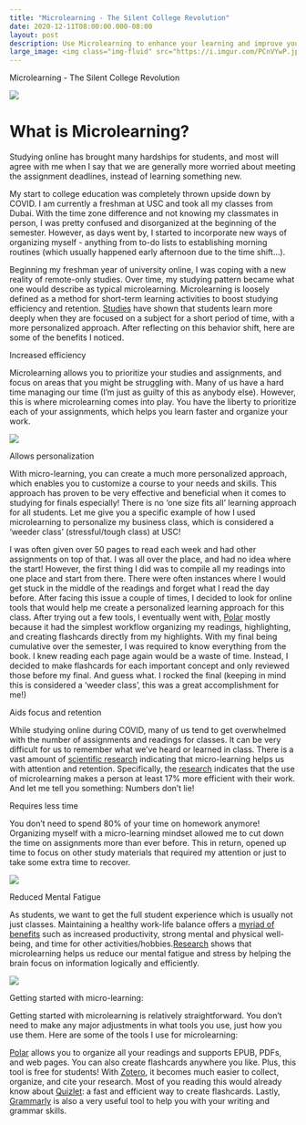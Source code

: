 ```yaml
---
title: "Microlearning - The Silent College Revolution"
date: 2020-12-11T08:00:00.000-08:00
layout: post
description: Use Microlearning to enhance your learning and improve your grades as a student
large_image: <img class="img-fluid" src="https://i.imgur.com/PCnVYwP.jpg">  
---
```


Microlearning - The Silent College Revolution

<img class="img-fluid" src="https://i.imgur.com/PCnVYwP.jpg">  

# What is Microlearning?

Studying online has brought many hardships for students, and most will agree with me when I say that we are generally more worried about meeting the assignment deadlines, instead of learning something new. 

My start to college education was completely thrown upside down by COVID. I am currently a freshman at USC and took all my classes from Dubai. With the time zone difference and not knowing my classmates in person, I was pretty confused and disorganized at the beginning of the semester. However, as days went by, I started to incorporate new ways of organizing myself - anything from to-do lists to establishing morning routines (which usually happened early afternoon due to the time shift…).

Beginning my freshman year of university online, I was coping with a new reality of remote-only studies. Over time, my studying pattern became what one would describe as typical microlearning. Microlearning is loosely defined as a method for short-term learning activities to boost studying efficiency and retention. <a href="https://www.sciencedaily.com/releases/2011/02/110208131529.htm">Studies</a> have shown that students learn more deeply when they are focused on a subject for a short period of time, with a more personalized approach. After reflecting on this behavior shift, here are some of the benefits I noticed.

Increased efficiency

Microlearning allows you to prioritize your studies and assignments, and focus on areas that you might be struggling with. Many of us have a hard time managing our time (I’m just as guilty of this as anybody else). However, this is where microlearning comes into play. You have the liberty to prioritize each of your assignments, which helps you learn faster and organize your work. 

<img class="img-fluid" src="https://i.imgur.com/dPJnemf.jpg">  

Allows personalization

With micro-learning, you can create a much more personalized approach, which enables you to customize a course to your needs and skills. This approach has proven to be very effective and beneficial when it comes to studying for finals especially! There is no ‘one size fits all’ learning approach for all students. Let me give you a specific example of how I used microlearning to personalize my business class, which is considered a ‘weeder class’ (stressful/tough class) at USC!

I was often given over 50 pages to read each week and had other assignments on top of that. I was all over the place, and had no idea where the start! However, the first thing I did was to compile all my readings into one place and start from there. There were often instances where I would get stuck in the middle of the readings and forget what I read the day before. After facing this issue a couple of times, I decided to look for online tools that would help me create a personalized learning approach for this class. After trying out a few tools, I eventually went with, <a href="https://getpolarized.io/">Polar</a> 
mostly because it had the simplest workflow organizing my readings, highlighting, and creating flashcards directly from my highlights. With my final being cumulative over the semester, I was required to know everything from the book. I knew reading each page again would be a waste of time. Instead, I decided to make flashcards for each important concept and only reviewed those before my final. And guess what. I rocked the final (keeping in mind this is considered a ‘weeder class’, this was a great accomplishment for me!)

Aids focus and retention

While studying online during COVID, many of us tend to get overwhelmed with the number of assignments and readings for classes. It can be very difficult for us to remember what we’ve heard or learned in class. There is a vast amount of <a href="https://elearningindustry.com/microlearning-increases-attention-retention-ways">scientific research</a> indicating that micro-learning helps us with attention and retention. Specifically, the <a href="https://www.shiftelearning.com/blog/numbers-dont-lie-why-bite-sized-learning-is-better-for-your-learners-and-you-too">research</a> indicates that the use of microlearning makes a person at least 17% more efficient with their work. And let me tell you something: Numbers don’t lie!

Requires less time

You don’t need to spend 80% of your time on homework anymore! Organizing myself with a micro-learning mindset allowed me to cut down the time on assignments more than ever before. This in return, opened up time to focus on other study materials that required my attention or just to take some extra time to recover.

<img class="img-fluid" src="https://i.imgur.com/XFwwKrg.jpg">  

Reduced Mental Fatigue

As students, we want to get the full student experience which is usually not just classes. Maintaining a healthy work-life balance offers a <a href="https://www.coburgbanks.co.uk/blog/candidate-tips/importance-of-maintaining-work-life-balance/">myriad of benefits</a> such as increased productivity, strong mental and physical well-being, and time for other activities/hobbies.<a href="https://www.ncbi.nlm.nih.gov/pmc/articles/PMC6716752/">Research</a> shows that microlearning helps us reduce our mental fatigue and stress by helping the brain focus on information logically and efficiently.

<img class="img-fluid" src="https://i.imgur.com/XcxMrED.jpg">  

Getting started with micro-learning:

Getting started with microlearning is relatively straightforward. You don’t need to make any major adjustments in what tools you use, just how you use them. Here are some of the tools I use for microlearning:

<a href="https://getpolarized.io/">Polar</a> allows you to organize all your readings and supports EPUB, PDFs, and web pages. You can also create flashcards anywhere you like. Plus, this tool is free for students! With <a href="https://www.zotero.org/">Zotero</a>, it becomes much easier to collect, organize, and cite your research. Most of you reading this would already know about <a href="https://quizlet.com/latest">Quizlet</a>: a fast and efficient way to create flashcards. Lastly, <a href="https://app.grammarly.com/">Grammarly</a> is also a very useful tool to help you with your writing and grammar skills. 
